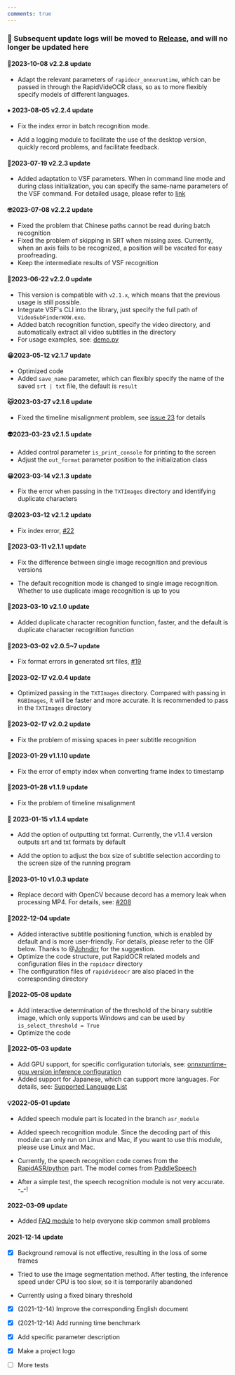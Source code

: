 ```yaml
---
comments: true
---
```


### 📣 Subsequent update logs will be moved to [Release](https://github.com/SWHL/RapidVideOCR/releases), and will no longer be updated here

#### 🚩2023-10-08 v2.2.8 update

- Adapt the relevant parameters of `rapidocr_onnxruntime`, which can be passed in through the RapidVideOCR class, so as to more flexibly specify models of different languages.

#### ♦ 2023-08-05 v2.2.4 update

- Fix the index error in batch recognition mode.

- Add a logging module to facilitate the use of the desktop version, quickly record problems, and facilitate feedback.

#### 🛶2023-07-19 v2.2.3 update

- Added adaptation to VSF parameters. When in command line mode and during class initialization, you can specify the same-name parameters of the VSF command. For detailed usage, please refer to [link](https://github.com/SWHL/RapidVideOCR/wiki/RapidVideOCR%E9%AB%98%E7%BA%A7%E6%95%99%E7%A8%8B%EF%BC%88%E6%9C%89python%E5%9F%BA%E7%A1%80%E7%9A%84%E5%B0%8F%E4%BC%99%E4%BC%B4%EF%BC%89)

#### 🤓2023-07-08 v2.2.2 update

- Fixed the problem that Chinese paths cannot be read during batch recognition
- Fixed the problem of skipping in SRT when missing axes. Currently, when an axis fails to be recognized, a position will be vacated for easy proofreading.
- Keep the intermediate results of VSF recognition

#### 🐲2023-06-22 v2.2.0 update

- This version is compatible with `v2.1.x`, which means that the previous usage is still possible.
- Integrate VSF's CLI into the library, just specify the full path of `VideoSubFinderWXW.exe`.
- Added batch recognition function, specify the video directory, and automatically extract all video subtitles in the directory
- For usage examples, see: [demo.py](https://github.com/SWHL/RapidVideOCR/blob/main/demo.py)

#### 😀2023-05-12 v2.1.7 update

- Optimized code
- Added `save_name` parameter, which can flexibly specify the name of the saved `srt | txt` file, the default is `result`

#### 🐱2023-03-27 v2.1.6 update

- Fixed the timeline misalignment problem, see [issue 23](https://github.com/SWHL/RapidVideOCR/issues/23) for details

#### 👽2023-03-23 v2.1.5 update

- Added control parameter `is_print_console` for printing to the screen
- Adjust the `out_format` parameter position to the initialization class

#### 😀2023-03-14 v2.1.3 update

- Fix the error when passing in the `TXTImages` directory and identifying duplicate characters

#### 😜2023-03-12 v2.1.2 update

- Fix index error, [#22](https://github.com/SWHL/RapidVideOCR/issues/22)

#### 🎢2023-03-11 v2.1.1 update

- Fix the difference between single image recognition and previous versions

- The default recognition mode is changed to single image recognition. Whether to use duplicate image recognition is up to you

#### 🥇2023-03-10 v2.1.0 update

- Added duplicate character recognition function, faster, and the default is duplicate character recognition function

#### 🎈2023-03-02 v2.0.5~7 update

- Fix format errors in generated srt files, [#19](https://github.com/SWHL/RapidVideOCR/issues/19)

#### 🎫2023-02-17 v2.0.4 update

- Optimized passing in the `TXTImages` directory. Compared with passing in `RGBImages`, it will be faster and more accurate. It is recommended to pass in the `TXTImages` directory

#### 💎2023-02-17 v2.0.2 update

- Fix the problem of missing spaces in peer subtitle recognition

#### 🎈2023-01-29 v1.1.10 update

- Fix the error of empty index when converting frame index to timestamp

#### 🧨2023-01-28 v1.1.9 update

- Fix the problem of timeline misalignment

#### 👊 2023-01-15 v1.1.4 update

- Add the option of outputting txt format. Currently, the v1.1.4 version outputs srt and txt formats by default

- Add the option to adjust the box size of subtitle selection according to the screen size of the running program

#### 🌈2023-01-10 v1.0.3 update

- Replace decord with OpenCV because decord has a memory leak when processing MP4. For details, see: [#208](https://github.com/dmlc/decord/issues/208)

#### 🎄2022-12-04 update

- Added interactive subtitle positioning function, which is enabled by default and is more user-friendly. For details, please refer to the GIF below. Thanks to @[Johndirr](https://github.com/Johndirr) for the suggestion.
- Optimize the code structure, put RapidOCR related models and configuration files in the `rapidocr` directory
- The configuration files of `rapidvideocr` are also placed in the corresponding directory

#### 🌼2022-05-08 update

- Add interactive determination of the threshold of the binary subtitle image, which only supports Windows and can be used by `is_select_threshold = True`
- Optimize the code

#### 🎉2022-05-03 update

- Add GPU support, for specific configuration tutorials, see: [onnxruntime-gpu version inference configuration](https://github.com/RapidAI/RapidOCR/blob/main/python/onnxruntime_infer/README.md#onnxruntime-gpu%E7%89%88%E6%8E%A8%E7%90%86%E9%85%8D%E7%BD%AE)
- Added support for Japanese, which can support more languages. For details, see: [Supported Language List](https://github.com/PaddlePaddle/PaddleOCR/blob/release/2.1/doc/doc_ch/multi_languages.md#%E8%AF%AD%E7%A7%8D%E7%BC%A9%E5%86%99)

#### 💡2022-05-01 update

- Added speech module part is located in the branch `asr_module`

- Added speech recognition module. Since the decoding part of this module can only run on Linux and Mac, if you want to use this module, please use Linux and Mac.
- Currently, the speech recognition code comes from the [RapidASR/python](https://github.com/RapidAI/RapidASR/tree/main/python/base_paddlespeech) part. The model comes from [PaddleSpeech](https://github.com/PaddlePaddle/PaddleSpeech/tree/develop/examples/aishell/asr0)
- After a simple test, the speech recognition module is not very accurate. -_-!

#### 2022-03-09 update

- Added [FAQ module](./faq.md) to help everyone skip common small problems

#### 2021-12-14 update

- [x] Background removal is not effective, resulting in the loss of some frames

- Tried to use the image segmentation method. After testing, the inference speed under CPU is too slow, so it is temporarily abandoned

- Currently using a fixed binary threshold

- [x] (2021-12-14) Improve the corresponding English document

- [x] (2021-12-14) Add running time benchmark

- [x] Add specific parameter description

- [x] Make a project logo

- [ ] More tests

